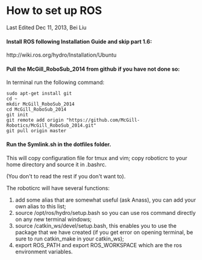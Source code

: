 <h1>How to set up ROS</h1>
Last Edited Dec 11, 2013, Bei Liu

<h4>Install ROS following Installation Guide and skip part 1.6:</h4>
http://wiki.ros.org/hydro/Installation/Ubuntu
	
<h4>Pull the McGill_RoboSub_2014 from github if you have not done so:</h4>
In terminal run the following command:
<pre><code>sudo apt-get install git
cd ~
mkdir McGill_RoboSub_2014
cd McGill_RoboSub_2014
git init
git remote add origin "https://github.com/McGill-Robotics/McGill_RoboSub_2014.git" 
git pull origin master
</code></pre>
		
	
<h4>Run the Symlink.sh in the dotfiles folder.</h4>
<p>This will copy configuration file for tmux and vim; copy roboticrc to your home directory and source it in .bashrc.</p><p>(You don't to read the rest if you don't want to).</p><p>The roboticrc will have several functions:</p> 
<ol>
<li>add some alias that are somewhat useful (ask Anass), you can add your own alias to this list; </li>
<li>source /opt/ros/hydro/setup.bash so you can use ros command directly on any new terminal windows; </li>
<li>source /catkin_ws/devel/setup.bash, this enables you to use the package that we have created (if you get error on opening terminal, be sure to run catkin_make in your catkin_ws);</li>
<li>export ROS_PATH and export ROS_WORKSPACE which are the ros environment variables. </li></ol>
